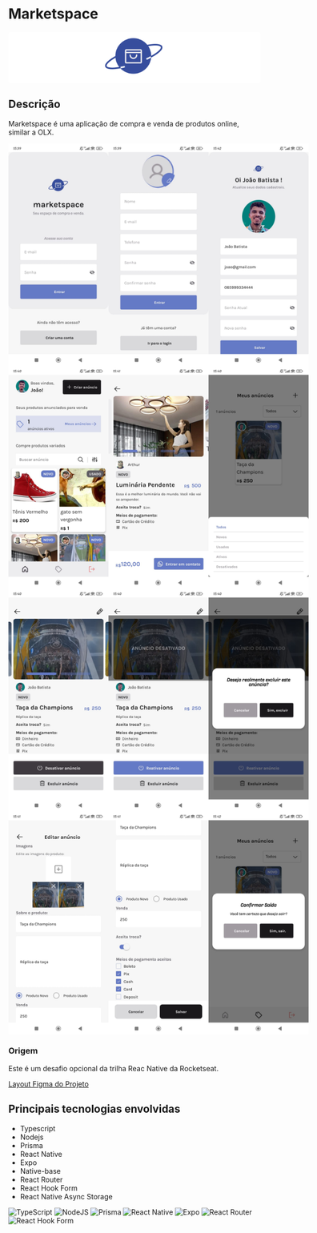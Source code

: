 # Marketspace

<div style="text-align: center; background-color: #fff; border-radius: 5px">
  <img src="./mobile/src/assets/logo_marketspace.svg" width="150" />
</div>
<h2>Descrição</h2>
<p align="left">
Marketspace é uma aplicação de compra e venda de produtos online, similar a OLX. 
</p>
<div align="center" style="display: flex; flex-direction: row;" >
    <img src="./mobile/src/assets/signin.jpeg" width="200" />
    <img src="./mobile/src/assets/signup.jpeg" width="200" />
    <img src="./mobile/src/assets/useredit.jpeg" width="200" />
</div>
<div align="center" style="display: flex; flex-direction: row;" >
    <img src="./mobile/src/assets/home.jpeg" width="200" />
    <img src="./mobile/src/assets/adsdetail.jpeg" width="200" />
    <img src="./mobile/src/assets/myads.jpeg" width="200" />
</div>
<div align="center" style="display: flex; flex-direction: row;" >
    <img src="./mobile/src/assets/myaddetail.jpeg" width="200" />
    <img src="./mobile/src/assets/myaddetail2.jpeg" width="200" />
    <img src="./mobile/src/assets/myaddetail3.jpeg" width="200" />
</div>
<div align="center" style="display: flex; flex-direction: row;" >
    <img src="./mobile/src/assets/adedit.jpeg" width="200" />
    <img src="./mobile/src/assets/adedit2.jpeg" width="200" />
    <img src="./mobile/src/assets/logout.jpeg" width="200" />
</div>

<h3>Origem</h3>
<p>
Este é um desafio opcional da trilha Reac Native da Rocketseat.

</p>
<p><a href="https://www.figma.com/design/0g7l1dIbRx0j29Pb5dKqfP/Marketspace-%E2%80%A2-Desafio-React-Native-(Copy)?t=GQjaq0Q1uLG75u5N-0">Layout Figma do Projeto</a></p>

<h2> Principais tecnologias envolvidas </h2>

- Typescript
- Nodejs
- Prisma
- React Native
- Expo
- Native-base
- React Router
- React Hook Form
- React Native Async Storage

![TypeScript](https://img.shields.io/badge/typescript-%23007ACC.svg?style=for-the-badge&logo=typescript&logoColor=white)
![NodeJS](https://img.shields.io/badge/node.js-6DA55F?style=for-the-badge&logo=node.js&logoColor=white)
![Prisma](https://img.shields.io/badge/Prisma-3982CE?style=for-the-badge&logo=Prisma&logoColor=white)
![React Native](https://img.shields.io/badge/react_native-%2320232a.svg?style=for-the-badge&logo=react&logoColor=%2361DAFB)
![Expo](https://img.shields.io/badge/expo-1C1E24?style=for-the-badge&logo=expo&logoColor=#D04A37)
![React Router](https://img.shields.io/badge/React_Router-CA4245?style=for-the-badge&logo=react-router&logoColor=white)
![React Hook Form](https://img.shields.io/badge/React%20Hook%20Form-%23EC5990.svg?style=for-the-badge&logo=reacthookform&logoColor=white)
